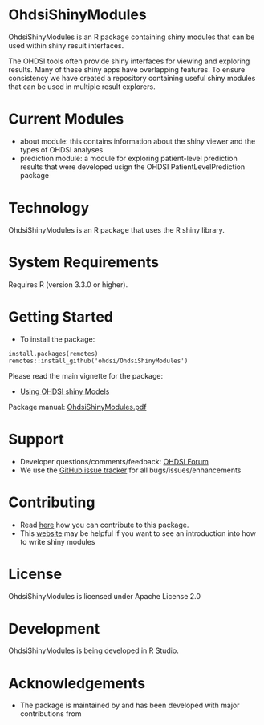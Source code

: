 OhdsiShinyModules
======================

OhdsiShinyModules is an R package containing shiny modules that can be used within shiny result interfaces.

The OHDSI tools often provide shiny interfaces for viewing and exploring results.  Many of these shiny apps have overlapping features.  To ensure consistency we have created a repository containing useful shiny modules that can be used in multiple result explorers.

Current Modules
========
- about module: this contains information about the shiny viewer and the types of OHDSI analyses
- prediction module: a module for exploring patient-level prediction results that were developed usign the OHDSI PatientLevelPrediction package


Technology
==========
OhdsiShinyModules is an R package that uses the R shiny library.  

System Requirements
===================
Requires R (version 3.3.0 or higher). 

Getting Started
===============

- To install the package:

```
install.packages(remotes)
remotes::install_github('ohdsi/OhdsiShinyModules')
```

Please read the main vignette for the package:

- [Using OHDSI shiny Models](https://github.com/OHDSI/OhdsiShinyModules/blob/master/inst/doc/UsingOhdsiShinyModules.pdf)

Package manual: [OhdsiShinyModules.pdf](https://github.com/OHDSI/OhdsiShinyModules/blob/master/extras/OhdsiShinyModules.pdf)


Support
=======
* Developer questions/comments/feedback: <a href="http://forums.ohdsi.org/c/developers">OHDSI Forum</a>
* We use the <a href="https://github.com/OHDSI/OhdsiShinyModules/issues">GitHub issue tracker</a> for all bugs/issues/enhancements

Contributing
============
* Read [here](https://ohdsi.github.io/Hades/contribute.html) how you can contribute to this package. 
* This [website](https://mastering-shiny.org/scaling-modules.html) may be helpful if you want to see an introduction into how to write shiny modules
 
License
=======
OhdsiShinyModules is licensed under Apache License 2.0

Development
===========
OhdsiShinyModules is being developed in R Studio.


# Acknowledgements

- The package is maintained by <add> and has been developed with major contributions from <add>
